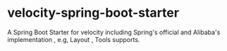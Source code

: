 # velocity-spring-boot-starter
A Spring Boot Starter for velocity including Spring's official and Alibaba's implementation , e.g, Layout , Tools supports.
